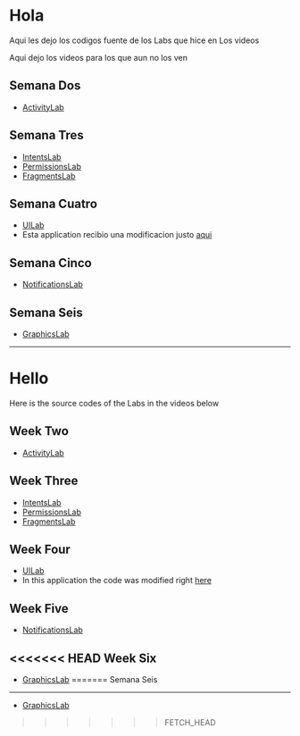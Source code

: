 Hola
====

Aqui les dejo los codigos fuente de los Labs que hice en Los videos

Aqui dejo los videos para los que aun no los ven

Semana Dos
----------
- [ActivityLab](http://www.youtube.com/watch?v=YqOqD1pEWlw)

Semana Tres
----------
- [IntentsLab](http://www.youtube.com/watch?v=knp33B2oKbw)
- [PermissionsLab](http://www.youtube.com/watch?v=81Ws4ZkC--w)
- [FragmentsLab](http://www.youtube.com/watch?v=uM3-wnbAv24)

Semana Cuatro
----------
- [UILab](http://www.youtube.com/watch?v=S1vE2858uXw)
- Esta application recibio una modificacion justo [aqui](https://github.com/charlires/coursera-android/blob/master/week4-UILab/UILabs/src/course/labs/todomanager/ToDoListAdapter.java#L116)

Semana Cinco
----------
- [NotificationsLab](http://www.youtube.com/watch?v=Y_MXuCfT-ZM)

Semana Seis
----------
- [GraphicsLab](http://www.youtube.com/watch?v=ySoTKEcouD4)

----------

Hello
====
Here is the source codes of the Labs in the videos below

Week Two
--------
- [ActivityLab](http://www.youtube.com/watch?v=YqOqD1pEWlw)

Week Three
----------
- [IntentsLab](http://www.youtube.com/watch?v=knp33B2oKbw)
- [PermissionsLab](http://www.youtube.com/watch?v=81Ws4ZkC--w)
- [FragmentsLab](http://www.youtube.com/watch?v=uM3-wnbAv24)

Week Four
-------------
- [UILab](http://www.youtube.com/watch?v=S1vE2858uXw)
- In this application the code was modified right [here](https://github.com/charlires/coursera-android/blob/master/week4-UILab/UILabs/src/course/labs/todomanager/ToDoListAdapter.java#L116)

Week Five
-------------
- [NotificationsLab](http://www.youtube.com/watch?v=Y_MXuCfT-ZM)

<<<<<<< HEAD
Week Six
--------
- [GraphicsLab](http://www.youtube.com/watch?v=ySoTKEcouD4)
=======
Semana Seis
-----------
- [GraphicsLab](http://www.youtube.com/watch?v=ySoTKEcouD4)
>>>>>>> FETCH_HEAD

